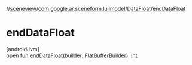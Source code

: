 //[sceneview](../../../index.md)/[com.google.ar.sceneform.lullmodel](../index.md)/[DataFloat](index.md)/[endDataFloat](end-data-float.md)

# endDataFloat

[androidJvm]\
open fun [endDataFloat](end-data-float.md)(builder: [FlatBufferBuilder](../../com.google.flatbuffers/-flat-buffer-builder/index.md)): [Int](https://kotlinlang.org/api/latest/jvm/stdlib/kotlin/-int/index.html)
